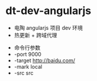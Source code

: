# dt-dev-angularjs


- 电陶 angularjs 项目 dev 环境
- 热更新 + 跨域代理

 * 命令行参数
 * -port 9000
 * -target http://baidu.com/
 * -mark local
 * -src src
